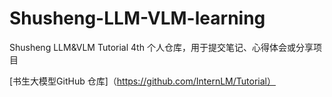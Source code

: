 # Shusheng-LLM-VLM-learning
Shusheng LLM&amp;VLM Tutorial 4th
个人仓库，用于提交笔记、心得体会或分享项目

[书生大模型GitHub 仓库]（https://github.com/InternLM/Tutorial）
